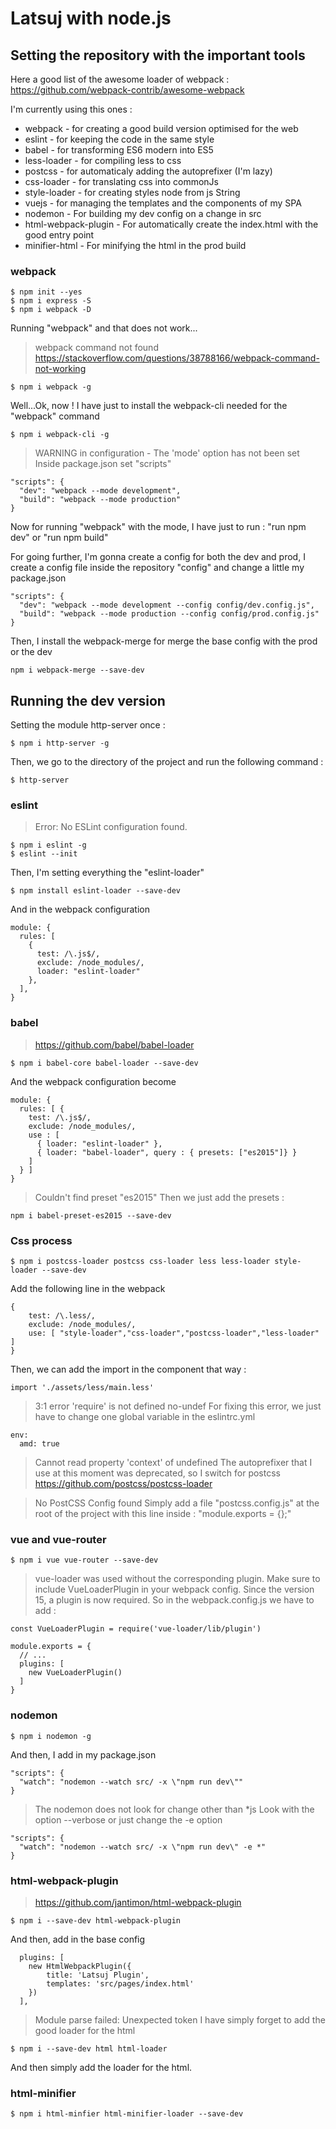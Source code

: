 # Latsuj with node.js

## Setting the repository with the important tools

Here a good list of the awesome loader of webpack : https://github.com/webpack-contrib/awesome-webpack

I'm currently using this ones :
* webpack - for creating a good build version optimised for the web
* eslint - for keeping the code in the same style
* babel - for transforming ES6 modern into ES5
* less-loader - for compiling less to css
* postcss - for automaticaly adding the autoprefixer (I'm lazy)
* css-loader - for translating css into commonJs
* style-loader - for creating styles node from js String
* vuejs - for managing the templates and the components of my SPA
* nodemon - For building my dev config on a change in src
* html-webpack-plugin - For automatically create the index.html with the good entry point
* minifier-html - For minifying the html in the prod build

### webpack

```
$ npm init --yes
$ npm i express -S
$ npm i webpack -D
```

Running "webpack" and that does not work...
> webpack command not found
https://stackoverflow.com/questions/38788166/webpack-command-not-working
```
$ npm i webpack -g
```

Well...Ok, now ! I have just to install the webpack-cli needed for the "webpack" command
```
$ npm i webpack-cli -g
```

> WARNING in configuration - The 'mode' option has not been set
Inside package.json set "scripts"
```
"scripts": {
  "dev": "webpack --mode development",
  "build": "webpack --mode production"
}
```
Now for running "webpack" with the mode, I have just to run : "run npm dev" or "run npm build"

For going further, I'm gonna create a config for both the dev and prod, I create a config file inside the repository "config" and change a little my package.json
```
"scripts": {
  "dev": "webpack --mode development --config config/dev.config.js",
  "build": "webpack --mode production --config config/prod.config.js"
}
```

Then, I install the webpack-merge for merge the base config with the prod or the dev
```
npm i webpack-merge --save-dev
```


## Running the dev version

Setting the module http-server once :
```
$ npm i http-server -g
```

Then, we go to the directory of the project and run the following command :
```
$ http-server
```

### eslint

> Error: No ESLint configuration found.
```
$ npm i eslint -g
$ eslint --init
```

Then, I'm setting everything the "eslint-loader"
```
$ npm install eslint-loader --save-dev
```

And in the webpack configuration
```
module: {
  rules: [
    {
      test: /\.js$/,
      exclude: /node_modules/,
      loader: "eslint-loader"
    },
  ],
}
```

### babel
> https://github.com/babel/babel-loader

```
$ npm i babel-core babel-loader --save-dev
```

And the webpack configuration become
```
module: {
  rules: [ {
	test: /\.js$/,
	exclude: /node_modules/,
	use : [
	  { loader: "eslint-loader" },
	  { loader: "babel-loader", query : { presets: ["es2015"]} }
	]
  } ]
}
```

> Couldn't find preset "es2015"
Then we just add the presets :
```
npm i babel-preset-es2015 --save-dev
```

### Css process

```
$ npm i postcss-loader postcss css-loader less less-loader style-loader --save-dev
```

Add the following line in the webpack
```
{
    test: /\.less/,
    exclude: /node_modules/,
    use: [ "style-loader","css-loader","postcss-loader","less-loader" ]
}
```

Then, we can add the import in the component that way :
```
import './assets/less/main.less'
```

>   3:1  error  'require' is not defined  no-undef
For fixing this error, we just have to change one global variable in the eslintrc.yml
```
env:
  amd: true
```

> Cannot read property 'context' of undefined
The autoprefixer that I use at this moment was deprecated, so I switch for postcss
> https://github.com/postcss/postcss-loader

> No PostCSS Config found
Simply add a file "postcss.config.js" at the root of the project with this line inside : "module.exports = {};"

### vue and vue-router

```
$ npm i vue vue-router --save-dev
```

> vue-loader was used without the corresponding plugin. Make sure to include VueLoaderPlugin in your webpack config.
Since the version 15, a plugin is now required. So in the webpack.config.js we have to add :
```
const VueLoaderPlugin = require('vue-loader/lib/plugin')

module.exports = {
  // ...
  plugins: [
    new VueLoaderPlugin()
  ]
}
```

### nodemon

```
$ npm i nodemon -g
```

And then, I add in my package.json
```
"scripts": {
  "watch": "nodemon --watch src/ -x \"npm run dev\""
}
```

> The nodemon does not look for change other than *js
Look with the option --verbose or just change the -e option
```
"scripts": {
  "watch": "nodemon --watch src/ -x \"npm run dev\" -e *"
}
```

### html-webpack-plugin
> https://github.com/jantimon/html-webpack-plugin

```
$ npm i --save-dev html-webpack-plugin
```

And then, add in the base config 
```
  plugins: [
    new HtmlWebpackPlugin({
    	title: 'Latsuj Plugin',
    	templates: 'src/pages/index.html'
    })
  ],
```

> Module parse failed: Unexpected token 
I have simply forget to add the good loader for the html
```
$ npm i --save-dev html html-loader
```

And then simply add the loader for the html.

### html-minifier

```
$ npm i html-minfier html-minifier-loader --save-dev
```
